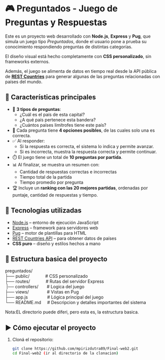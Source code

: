 # 🎮 Preguntados - Juego de Preguntas y Respuestas

Este es un proyecto web desarrollado con **Node.js**, **Express** y **Pug**, que simula un juego tipo _Preguntados_, donde el usuario pone a prueba su conocimiento respondiendo preguntas de distintas categorías.

El diseño visual está hecho completamente con **CSS personalizado**, sin frameworks externos.

Además, el juego se alimenta de datos en tiempo real desde la API pública de **[REST Countries](https://restcountries.com/)** para generar algunas de las preguntas relacionadas con países del mundo.

## 🌟 Características principales

- 🎯 **3 tipos de preguntas**:
  - ¿Cuál es el país de esta capital?
  - ¿A qué país pertenece esta bandera?
  - ¿Cuántos países limítrofes tiene este país?
- 🧠 Cada pregunta tiene **4 opciones posibles**, de las cuales solo una es correcta.
- ✅ Al responder:
  - Si la respuesta es correcta, el sistema lo indica y permite avanzar.
  - Si es incorrecta, muestra la respuesta correcta y permite continuar.
- ⏱️ El juego tiene un total de **10 preguntas por partida**.
- 📊 Al finalizar, se muestra un resumen con:
  - Cantidad de respuestas correctas e incorrectas
  - Tiempo total de la partida
  - Tiempo promedio por pregunta
- 🏆 Incluye un **ranking con las 20 mejores partidas**, ordenadas por puntaje, cantidad de respuestas y tiempo.

## 🚀 Tecnologías utilizadas

- [Node.js](https://nodejs.org/) – entorno de ejecución JavaScript
- [Express](https://expressjs.com/) – framework para servidores web
- [Pug](https://pugjs.org/) – motor de plantillas para HTML
- [REST Countries API](https://restcountries.com/) – para obtener datos de países
- **CSS puro** – diseño y estilos hechos a mano

## 📁 Estructura basica del proyecto

preguntados/<br/>
├── public/ &nbsp;&nbsp;&nbsp;&nbsp;&nbsp;&nbsp;&nbsp;&nbsp;&nbsp;&nbsp;&nbsp;&nbsp;# CSS personalizado <br/>
├── routes/ &nbsp;&nbsp;&nbsp;&nbsp;&nbsp;&nbsp;&nbsp;&nbsp;&nbsp;&nbsp;&nbsp;&nbsp;# Rutas del servidor Express<br/>
&nbsp;|── controllers/&nbsp;&nbsp;&nbsp;&nbsp;&nbsp;&nbsp;&nbsp;# Logica del juego<br/>
├── views/ &nbsp;&nbsp;&nbsp;&nbsp;&nbsp;&nbsp;&nbsp;&nbsp;&nbsp;&nbsp;&nbsp;&nbsp;&nbsp;&nbsp;# Vistas en Pug<br/>
├── app.js &nbsp;&nbsp;&nbsp;&nbsp;&nbsp;&nbsp;&nbsp;&nbsp;&nbsp;&nbsp;&nbsp;&nbsp;&nbsp;&nbsp;&nbsp;# Lógica principal del juego<br/>
└── README.md&nbsp;&nbsp;&nbsp;&nbsp;&nbsp;# Descripcion y detalles importantes del sistema<br/>

Nota:EL directorio puede diferi, pero esta es, la estructura basica.<br/>

## ▶️ Cómo ejecutar el proyecto

1. Cloná el repositorio:

   ```bash
   git clone https://github.com/mpirizdutra89/Final-web2.git
   cd Final-web2 (ir al directorio de la clonacion)
   ```
